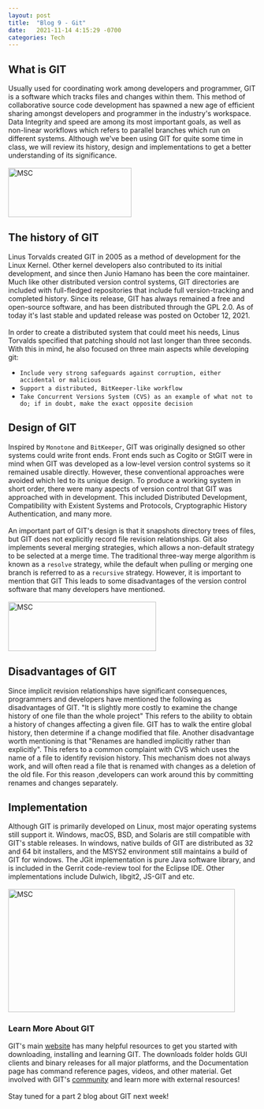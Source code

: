 ```yaml
---
layout: post
title:  "Blog 9 - Git"
date:   2021-11-14 4:15:29 -0700
categories: Tech
---
```

## What is GIT
Usually used for coordinating work among developers and programmer, GIT is a software which tracks files and changes within them. This method of collaborative source code development has spawned a new age of efficient sharing amongst developers and programmer in the industry's workspace. Data Integrity and speed are among its most important goals, as well as non-linear workflows which refers to parallel branches which run on different systems. Although we've been using GIT for quite some time in class, we will review its history, design and implementations to get a better understanding of its significance. 
<br/><br/>
<img src="https://miro.medium.com/max/910/1*Wjxx83j-qyiNvFBy1yOA1w.jpeg" alt="MSC" width="250" height="100">
<br/>

## The history of GIT
Linus Torvalds created GIT in 2005 as a method of development for the Linux Kernel. Other kernel developers also contributed to its initial development, and since then Junio Hamano has been the core maintainer. Much like other distributed version control systems, GIT directories are included with full-fledged repositories that include full version-tracking and completed history. Since its release, GIT has always remained a free and open-source software, and has been distributed through the GPL 2.0. As of today it's last stable and updated release was posted on October 12, 2021.
<br/><br/>
In order to create a distributed system that could meet his needs, Linus Torvalds specified that patching should not last longer than three seconds. With this in mind, he also focused on three main aspects while developing git:

- `Include very strong safeguards against corruption, either accidental or malicious`
- `Support a distributed, BitKeeper-like workflow`
- `Take Concurrent Versions System (CVS) as an example of what not to do; if in doubt, make the exact opposite decision`

## Design of GIT
Inspired by `Monotone` and `BitKeeper`, GIT was originally designed so other systems could write front ends. Front ends such as Cogito or StGIT were in mind when GIT was developed as a low-level version control systems so it remained usable directly. However, these conventional approaches were avoided which led to its unique design. To produce a working system in short order, there were many aspects of version control that GIT was approached with in development. This included Distributed Development, Compatibility with Existent Systems and Protocols, Cryptographic History Authentication, and many more. 
<br/><br/>
An important part of GIT's design is that it snapshots directory trees of files, but GIT does not explicitly record file revision relationships. Git also implements several merging strategies, which allows a non-default strategy to be selected at a merge time. The traditional three-way merge algorithm is known as a `resolve` strategy, while the default when pulling or merging one branch is referred to as a `recursive` strategy. However, it is important to mention that GIT This leads to some disadvantages of the version control software that many developers have mentioned. 
<br/><br/>
<img src="https://i.stack.imgur.com/rd1YL.png" alt="MSC" width="300" height="100">
<br/>

## Disadvantages of GIT
Since implicit revision relationships have significant consequences, programmers and developers have mentioned the following as disadvantages of GIT. "It is slightly more costly to examine the change history of one file than the whole project" This refers to the ability to obtain a history of changes affecting a given file. GIT has to walk the entire global history, then determine if a change modified that file. Another disadvantage worth mentioning is that "Renames are handled implicitly rather than explicitly". This refers to a common complaint with CVS which uses the name of a file to identify revision history. This mechanism does not always work, and will often read a file that is renamed with changes as a deletion of the old file. For this reason ,developers can work around this by committing renames and changes separately. 

## Implementation
Although GIT is primarily developed on Linux, most major operating systems still support it. Windows, macOS, BSD, and Solaris are still compatible with GIT's stable releases. In windows, native builds of GIT are distributed as 32 and 64 bit installers, and the MSYS2 environment still maintains a build of GIT for windows. The JGit implementation is pure Java software library, and is included in the Gerrit code-review tool for the Eclipse IDE. Other implementations include Dulwich, libgit2, JS-GIT and etc.
<br/><br/>
<img src="https://www.jenkins.io/images/post-images/2020/07-git-plugin-performance-improvement/git-intro.png" alt="MSC" width="460" height="250">

### Learn More About GIT
GIT's main [website][web-io] has many helpful resources to get you started with downloading, installing and learning GIT. The downloads folder holds GUI clients and binary releases for all major platforms, and the Documentation page has command reference pages, videos, and other material. Get involved with GIT's [community][forum-io] and learn more with external resources!
<br/><br/>
Stay tuned for a part 2 blog about GIT next week!

[web-io]: https://git-scm.com/
[forum-io]: https://git-scm.com/community

